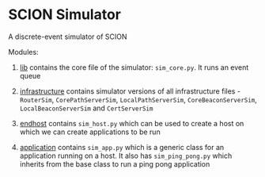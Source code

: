 SCION Simulator
===============

A discrete-event simulator of SCION

Modules:

1. [lib](/simulator/lib) contains the core file of the simulator: `sim_core.py`. It runs an event queue

2. [infrastructure](/simulator/infrastructure) contains simulator versions of all infrastructure files - `RouterSim`, `CorePathServerSim`, `LocalPathServerSim`, `CoreBeaconServerSim`, `LocalBeaconServerSim` and `CertServerSim`

3. [endhost](/simulator/endhost) contains `sim_host.py` which can be used to create a host on which we can create applications to be run

4. [application](/simulator/application) contains `sim_app.py` which is a generic class for an application running on a host. It also has `sim_ping_pong.py` which inherits from the base class to run a ping pong application
